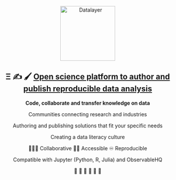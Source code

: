 <div align="center">
  <a href="https://datalayer.io">
    <img
      alt="Datalayer"
      src="https://assets.datalayer.design/datalayer-25.svg"
      width="150"
    />
  </a>
</div>

<h2 align="center">
  Ξ ✍️ 🖌️ <a href="https://datalayer.io">Open science platform to author and publish reproducible data analysis</a>
</h2>

<p align="center">
  <b>Code, collaborate and transfer knowledge on data</b>
</p>

<p align="center">
  Communities connecting research and industries
</p>

<p align="center">
  Authoring and publishing solutions that fit your specific needs
</p>

<p align="center">
  Creating a data literacy culture
</p>

<p align="center">
  🧑‍🤝‍🧑 Collaborative 🧑‍🦯 Accessible ♾️ Reproducible
</p>

<p align="center">
  Compatible with Jupyter (Python, R, Julia) and ObservableHQ
</p>

<p align="center">
  🧬 🧪 🔬 📐 🔭 📡
</p>
